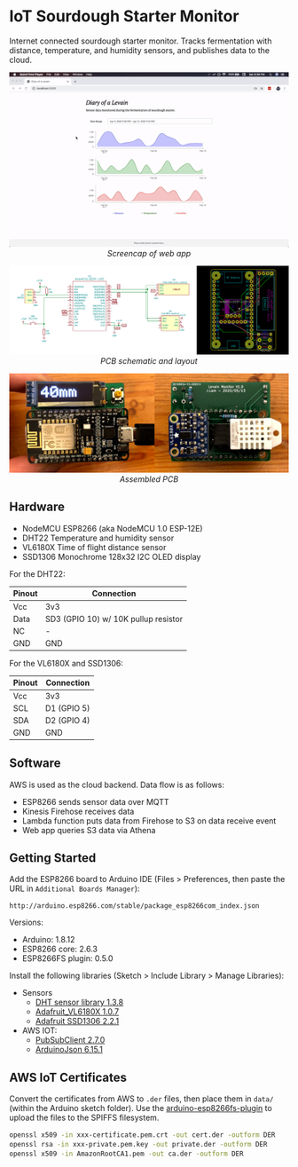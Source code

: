 # IoT Sourdough Starter Monitor

Internet connected sourdough starter monitor. Tracks fermentation with distance, temperature, and humidity sensors, and publishes data to the cloud.

<p align="center">
    <img src="docs/webapp.gif"><br>
    <i>Screencap of web app</i>
</p>


<p align="center">
    <img src="docs/kicad.png"><br>
    <i>PCB schematic and layout</i>
</p>


<p align="center">
    <img src="docs/pcb.png"><br>
    <i>Assembled PCB</i>
</p>

## Hardware

- NodeMCU ESP8266 (aka NodeMCU 1.0 ESP-12E)
- DHT22 Temperature and humidity sensor
- VL6180X Time of flight distance sensor
- SSD1306 Monochrome 128x32 I2C OLED display

For the DHT22:

| Pinout | Connection |
|---|---|
| Vcc | 3v3 |
| Data | SD3 (GPIO 10) w/ 10K pullup resistor |
| NC | - |
| GND | GND |

For the VL6180X and SSD1306:

| Pinout | Connection |
|---|---|
| Vcc | 3v3 |
| SCL | D1 (GPIO 5) |
| SDA | D2 (GPIO 4) |
| GND | GND |

## Software

AWS is used as the cloud backend. Data flow is as follows:

- ESP8266 sends sensor data over MQTT
- Kinesis Firehose receives data
- Lambda function puts data from Firehose to S3 on data receive event
- Web app queries S3 data via Athena


## Getting Started

Add the ESP8266 board to Arduino IDE (Files > Preferences, then paste the URL in `Additional Boards Manager`):

```
http://arduino.esp8266.com/stable/package_esp8266com_index.json
```

Versions:
- Arduino: 1.8.12
- ESP8266 core: 2.6.3
- ESP8266FS plugin: 0.5.0

Install the following libraries (Sketch > Include Library > Manage Libraries):

- Sensors
    - [DHT sensor library 1.3.8](https://github.com/adafruit/DHT-sensor-library)
    - [Adafruit_VL6180X 1.0.7](https://github.com/adafruit/Adafruit_VL6180X)
    - [Adafruit SSD1306 2.2.1](https://github.com/adafruit/Adafruit_SSD1306)
- AWS IOT:
    - [PubSubClient 2.7.0](https://github.com/knolleary/pubsubclient)
    - [ArduinoJson 6.15.1](https://github.com/bblanchon/ArduinoJson)

## AWS IoT Certificates

Convert the certificates from AWS to `.der` files, then place them in `data/` (within the Arduino sketch folder). Use the [arduino-esp8266fs-plugin](https://github.com/esp8266/arduino-esp8266fs-plugin) to upload the files to the SPIFFS filesystem.

```bash
openssl x509 -in xxx-certificate.pem.crt -out cert.der -outform DER
openssl rsa -in xxx-private.pem.key -out private.der -outform DER
openssl x509 -in AmazonRootCA1.pem -out ca.der -outform DER
```
